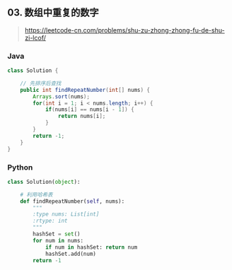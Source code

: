 ## 03. 数组中重复的数字
> https://leetcode-cn.com/problems/shu-zu-zhong-zhong-fu-de-shu-zi-lcof/


### Java
```java
class Solution {

    // 先排序后查找
    public int findRepeatNumber(int[] nums) {
        Arrays.sort(nums);
        for(int i = 1; i < nums.length; i++) {
            if(nums[i] == nums[i - 1]) {
                return nums[i];
            }
        }
        return -1;
    }
}
```

### Python
```python
class Solution(object):

    # 利用哈希表
    def findRepeatNumber(self, nums):
        """
        :type nums: List[int]
        :rtype: int
        """
        hashSet = set()
        for num in nums:
            if num in hashSet: return num
            hashSet.add(num)
        return -1
```
